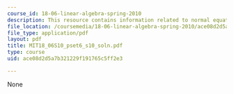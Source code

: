 ```yaml
---
course_id: 18-06-linear-algebra-spring-2010
description: This resource contains information related to normal equations.
file_location: /coursemedia/18-06-linear-algebra-spring-2010/ace08d2d5a7b321229f191765c5ff2e3_MIT18_06S10_pset6_s10_soln.pdf
file_type: application/pdf
layout: pdf
title: MIT18_06S10_pset6_s10_soln.pdf
type: course
uid: ace08d2d5a7b321229f191765c5ff2e3

---
```

None